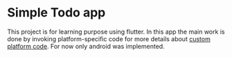 # Simple Todo app

This project is for learning purpose using flutter. In this app the main work is done
by invoking platform-specific code for more details about [custom platform code](
https://flutter.dev/docs/development/platform-integration/platform-channels?tab=android-channel-java-tab).
For now only android was implemented.





